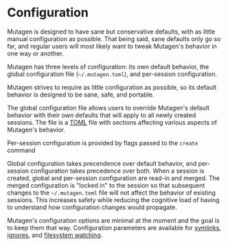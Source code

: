 # Configuration

Mutagen is designed to have sane but conservative defaults, with as little
manual configuration as possible. That being said, sane defaults only go so far,
and regular users will most likely want to tweak Mutagen's behavior in one way
or another.

Mutagen has three levels of configuration: its own default behavior, the global
configuration file (`~/.mutagen.toml`), and per-session configuration.

Mutagen strives to require as little configuration as possible, so its default
behavior is designed to be sane, safe, and portable.

The global configuration file allows users to override Mutagen's default
behavior with their own defaults that will apply to all newly created sessions.
The file is a [TOML](https://github.com/toml-lang/toml) file with sections
affecting various aspects of Mutagen's behavior.

Per-session configuration is provided by flags passed to the `create` command

Global configuration takes precendence over default behavior, and per-session
configuration takes precedence over both. When a session is created, global and
per-session configuration are read-in and merged. The merged configuration is
"locked in" to the session so that subsequent changes to the `~/.mutagen.toml`
file will not affect the behavior of existing sessions. This increases safety
while reducing the cognitive load of having to understand how configuration
changes would propagate.

Mutagen's configuration options are minimal at the moment and the goal is to
keep them that way. Configuration parameters are available for
[symlinks](symlinks.md), [ignores](ignores.md), and
[filesystem watching](watching.md).
